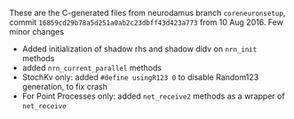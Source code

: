 These are the C-generated files from neurodamus branch `coreneuronsetup`, commit `16859cd29b78a5d251a0ab2c23dbff43d423a773` from 10 Aug 2016.
Few minor changes
- Added initialization of shadow rhs and shadow didv on `nrn_init` methods
- added `nrn_current_parallel` methods
- StochKv only: added `#define usingR123 0` to disable Random123 generation, to fix crash
- For Point Processes only: added `net_receive2` methods as a wrapper of `net_receive`
